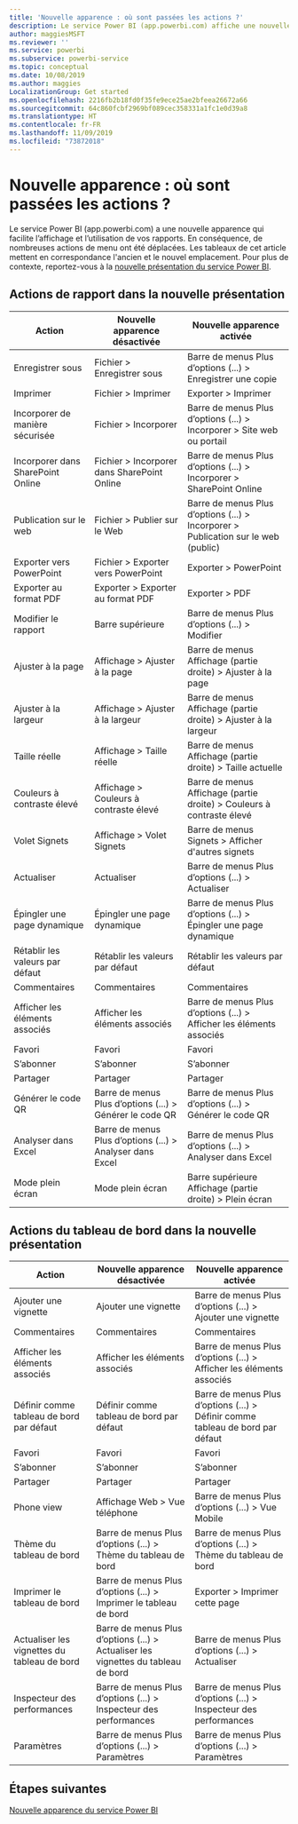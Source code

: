 ```yaml
---
title: 'Nouvelle apparence : où sont passées les actions ?'
description: Le service Power BI (app.powerbi.com) affiche une nouvelle présentation, et de nombreuses actions ont été déplacées. Cet article présente des tableaux montrant la correspondance entre les anciens et les nouveaux emplacements.
author: maggiesMSFT
ms.reviewer: ''
ms.service: powerbi
ms.subservice: powerbi-service
ms.topic: conceptual
ms.date: 10/08/2019
ms.author: maggies
LocalizationGroup: Get started
ms.openlocfilehash: 2216fb2b18fd0f35fe9ece25ae2bfeea26672a66
ms.sourcegitcommit: 64c860fcbf2969bf089cec358331a1fc1e0d39a8
ms.translationtype: HT
ms.contentlocale: fr-FR
ms.lasthandoff: 11/09/2019
ms.locfileid: "73872018"
---
```

# <a name="the-new-look-where-did-the-actions-go"></a>Nouvelle apparence : où sont passées les actions ?

Le service Power BI (app.powerbi.com) a une nouvelle apparence qui facilite l’affichage et l’utilisation de vos rapports. En conséquence, de nombreuses actions de menu ont été déplacées. Les tableaux de cet article mettent en correspondance l'ancien et le nouvel emplacement. Pour plus de contexte, reportez-vous à la [nouvelle présentation du service Power BI](service-new-look.md).

## <a name="report-actions-in-the-new-look"></a>Actions de rapport dans la nouvelle présentation

|Action  |Nouvelle apparence désactivée  |Nouvelle apparence activée  |
|---------|---------|---------|
| Enregistrer sous | Fichier > Enregistrer sous  | Barre de menus Plus d’options (...) > Enregistrer une copie |
| Imprimer | Fichier > Imprimer | Exporter > Imprimer |
| Incorporer de manière sécurisée | Fichier > Incorporer | Barre de menus Plus d’options (...) > Incorporer > Site web ou portail |
| Incorporer dans SharePoint Online | Fichier > Incorporer dans SharePoint Online | Barre de menus Plus d’options (...) > Incorporer > SharePoint Online |
| Publication sur le web | Fichier > Publier sur le Web | Barre de menus Plus d’options (...) > Incorporer > Publication sur le web (public) |
| Exporter vers PowerPoint | Fichier > Exporter vers PowerPoint | Exporter > PowerPoint |
| Exporter au format PDF | Exporter > Exporter au format PDF | Exporter > PDF |
|Modifier le rapport  | Barre supérieure   | Barre de menus Plus d’options (...) > Modifier |
| Ajuster à la page | Affichage > Ajuster à la page | Barre de menus Affichage (partie droite) > Ajuster à la page |
| Ajuster à la largeur | Affichage > Ajuster à la largeur | Barre de menus Affichage (partie droite) > Ajuster à la largeur |
| Taille réelle | Affichage > Taille réelle | Barre de menus Affichage (partie droite) > Taille actuelle |
| Couleurs à contraste élevé | Affichage > Couleurs à contraste élevé | Barre de menus Affichage (partie droite) > Couleurs à contraste élevé |
| Volet Signets | Affichage > Volet Signets |  Barre de menus Signets > Afficher d'autres signets |
| Actualiser | Actualiser | Barre de menus Plus d’options (...) > Actualiser |
| Épingler une page dynamique | Épingler une page dynamique | Barre de menus Plus d’options (...) > Épingler une page dynamique |
| Rétablir les valeurs par défaut | Rétablir les valeurs par défaut | Rétablir les valeurs par défaut |
| Commentaires | Commentaires | Commentaires |
| Afficher les éléments associés | Afficher les éléments associés | Barre de menus Plus d’options (...) > Afficher les éléments associés |
| Favori | Favori | Favori |
| S’abonner | S’abonner |S’abonner |
| Partager | Partager | Partager |
| Générer le code QR | Barre de menus Plus d’options (...) > Générer le code QR | Barre de menus Plus d’options (...) > Générer le code QR |
| Analyser dans Excel | Barre de menus Plus d’options (...) > Analyser dans Excel | Barre de menus Plus d’options (...) > Analyser dans Excel |
| Mode plein écran | Mode plein écran | Barre supérieure Affichage (partie droite) > Plein écran |

## <a name="dashboard-actions-in-the-new-look"></a>Actions du tableau de bord dans la nouvelle présentation

|Action  |Nouvelle apparence désactivée  |Nouvelle apparence activée  |
|---------|---------|---------|
| Ajouter une vignette | Ajouter une vignette | Barre de menus Plus d’options (...) > Ajouter une vignette |
| Commentaires | Commentaires | Commentaires |
| Afficher les éléments associés | Afficher les éléments associés | Barre de menus Plus d’options (...) > Afficher les éléments associés |
| Définir comme tableau de bord par défaut | Définir comme tableau de bord par défaut| Barre de menus Plus d’options (...) > Définir comme tableau de bord par défaut|
| Favori | Favori | Favori |
| S’abonner | S’abonner |S’abonner |
| Partager | Partager | Partager |
| Phone view | Affichage Web > Vue téléphone | Barre de menus Plus d’options (...) > Vue Mobile |
| Thème du tableau de bord | Barre de menus Plus d’options (...) > Thème du tableau de bord | Barre de menus Plus d’options (...) > Thème du tableau de bord |
| Imprimer le tableau de bord | Barre de menus Plus d’options (...) > Imprimer le tableau de bord | Exporter > Imprimer cette page |
| Actualiser les vignettes du tableau de bord | Barre de menus Plus d’options (...) > Actualiser les vignettes du tableau de bord | Barre de menus Plus d’options (...) > Actualiser |
| Inspecteur des performances | Barre de menus Plus d’options (...) > Inspecteur des performances | Barre de menus Plus d’options (...) > Inspecteur des performances |
| Paramètres | Barre de menus Plus d’options (...) > Paramètres | Barre de menus Plus d’options (...) > Paramètres |

## <a name="next-steps"></a>Étapes suivantes

[Nouvelle apparence du service Power BI](service-new-look.md)
